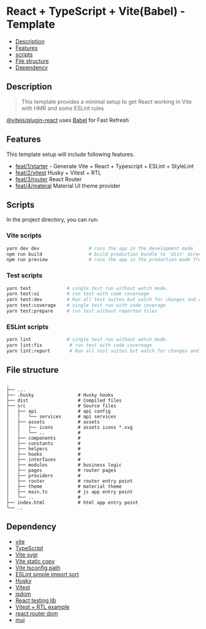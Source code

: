 # React + TypeScript + Vite(Babel) - Template

- [Description](#description)
- [Features](#features)
- [scripts](#scripts)
- [File structure](#file-structure)
- [Dependency](#dependency)

## Description

> This template provides a minimal setup to get React working in Vite with HMR and some ESLint rules

[@vitejs/plugin-react](https://github.com/vitejs/vite-plugin-react/blob/main/packages/plugin-react/README.md)
uses [Babel](https://babeljs.io/) for Fast Refresh

## Features

This template setup will include following features.

- [feat/1/starter](https://github.com/BohdanRadchenko/react-template/tree/feat/1/starter) - Generate Vite + React +
  Typescript + ESLint + StyleLint
- [feat/2/vitest](https://github.com/BohdanRadchenko/react-template/tree/feat/2/vitest) Husky + Vitest + RTL
- [feat/3/router](https://github.com/BohdanRadchenko/react-template/tree/feat/3/router) React Router
- [feat/4/materal](https://github.com/BohdanRadchenko/react-template/tree/feat/4/materal) Material UI theme provider

## Scripts

In the project directory, you can run:

### Vite scripts

```bash
yarn dev dev                  # runs the app in the development mode
npm run build                 # build production bundle to 'dist' directly
npm run preview               # runs the app in the production mode from build out directory
```

### Test scripts

```bash
yarn test             # single test run without watch mode.
yarn test:ui          # run test with code covereage
yarn test:dev         # Run all test suites but watch for changes and rerun tests when they change
yarn test:coverage    # single test run with code coverage
yarn test:prepare     # run test without reported files
```

### ESLint scripts

```bash
yarn lint             # single test run without watch mode.
yarn lint:fix          # run test with code covereage
yarn lint:report       # Run all test suites but watch for changes and rerun tests when they change
```

## File structure

    .
    ├── ...
    ├── .husky                # Husky hooks
    ├── dist                  # Compiled files
    ├── src                   # Source files
    │   ├── api               # api config
    │   │   └── services      # api services
    │   ├── assets            # assets
    │   │   ├── icons         # assets icons *.svg
    │   │   └── ..            #
    │   ├── components        # 
    │   ├── constants         #
    │   ├── helpers           # 
    │   ├── hooks             #
    │   ├── interfaces        #  
    │   ├── modules           # business logic
    │   ├── pages             # router pages
    │   ├── providers         #
    │   ├── router            # router entry point
    │   ├── theme             # material theme
    │   ├── main.ts           # js app entry point
    │   └── ..                # 
    ├── index.html            # html app entry point
    └── .. 

## Dependency

- [vite](https://vite.dev/guide/)
- [TypeScript](https://www.typescriptlang.org/)
- [Vite svgr](https://www.npmjs.com/package/vite-plugin-svgr)
- [Vite static copy](https://www.npmjs.com/package/vite-plugin-static-copy)
- [Vite tsconfig path](https://www.npmjs.com/package/vite-tsconfig-paths)
- [ESLint simple import sort](https://github.com/lydell/eslint-plugin-simple-import-sort/)
- [Husky](https://typicode.github.io/husky)
- [Vitest](https://vitest.dev/)
- [jsdom](https://www.npmjs.com/package/jsdom)
- [React testing lib](https://testing-library.com/docs/react-testing-library/intro/)
- [Vitest + RTL example](https://www.robinwieruch.de/react-testing-library/)
- [react router dom](https://reactrouter.com/en/main/start/overview)
- [mui](https://mui.com/material-ui/getting-started/)
